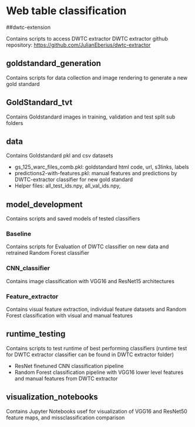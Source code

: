 # Web table classification

##dwtc-extension

Contains scripts to access DWTC extractor 
DWTC extractor github repository: https://github.com/JulianEberius/dwtc-extractor


## goldstandard_generation

Contains scripts for data collection and image rendering to generate a new gold standard


## GoldStandard_tvt

Contains Goldstandard images in training, validation and test split sub folders

## data

Contains Goldstandard pkl and csv datasets 

- gs_125_warc_files_comb.pkl: goldstandard html code, url, s3links, labels
- predictions2-with-features.pkl: manual features and predictions by DWTC-extractor classifier for new gold standard
- Helper files: all_test_ids.npy, all_val_ids.npy, 

## model_development

Contains scripts and saved models of tested classifiers

### Baseline

Contains scripts for Evaluation of DWTC classifier on new data and retrained Random Forest classifier

### CNN_classifier

Contains image classification with VGG16 and ResNet15 architectures

### Feature_extractor

Contains visual feature extraction, individual feature datasets and Random Forest classification with visual and manual features

## runtime_testing

Contains scripts to test runtime of best performing classifiers (runtime test for DWTC extractor classifier can be found in DWTC extractor folder)

- ResNet finetuned CNN classification pipeline
- Random Forest classification pipeline with VGG16 lower level features and manual features from DWTC extractor

## visualization_notebooks

Contains Jupyter Notebooks usef for visualization of VGG16 and ResNet50 feature maps, and missclassification comparison

